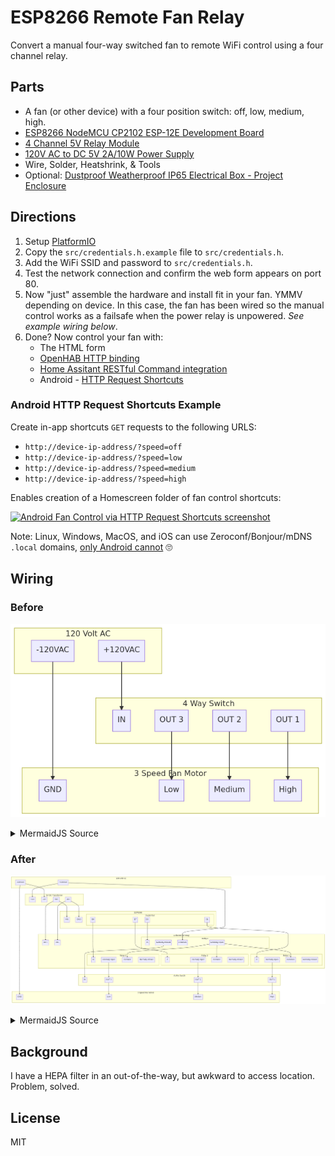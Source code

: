 # ESP8266 Remote Fan Relay

Convert a manual four-way switched fan to remote WiFi control using a four
channel relay.

## Parts

* A fan (or other device) with a four position switch: off, low, medium, high.
* [ESP8266 NodeMCU CP2102 ESP-12E Development Board](https://amzn.to/3tsSgZ2)
* [4 Channel 5V Relay Module](https://amzn.to/3tnwi9S)
* [120V AC to DC 5V 2A/10W Power Supply](https://amzn.to/3bbZUAH)
* Wire, Solder, Heatshrink, & Tools
* Optional: [Dustproof Weatherproof IP65 Electrical Box - Project Enclosure](https://amzn.to/3h91ZBi)

## Directions

1. Setup [PlatformIO](https://platformio.org/)
2. Copy the `src/credentials.h.example` file to `src/credentials.h`.
3. Add the WiFi SSID and password to `src/credentials.h`.
4. Test the network connection and confirm the web form appears on port 80.
5. Now "just" assemble the hardware and install fit in your fan. YMMV depending
   on device. In this case, the fan has been wired so the manual control works
   as a failsafe when the power relay is unpowered. *See example wiring below*.
6. Done? Now control your fan with:
   * The HTML form
   * [OpenHAB HTTP binding](https://v2.openhab.org/addons/bindings/http1/)
   * [Home Assitant RESTful Command
     integration](https://www.home-assistant.io/integrations/rest_command/)
   * Android - [HTTP Request Shortcuts](https://play.google.com/store/apps/details?id=ch.rmy.android.http_shortcuts&hl=en_US&gl=US)

### Android HTTP Request Shortcuts Example 

Create in-app shortcuts `GET` requests to the following URLS:
* `http://device-ip-address/?speed=off`
* `http://device-ip-address/?speed=low`
* `http://device-ip-address/?speed=medium`
* `http://device-ip-address/?speed=high`

Enables creation of a Homescreen folder of fan control shortcuts:

[![Android Fan Control via HTTP Request Shortcuts
screenshot](android-fan-control.png)](android-fan-control.png)

Note: Linux, Windows, MacOS, and iOS can use Zeroconf/Bonjour/mDNS `.local`
domains, [only Android cannot](https://github.com/Waboodoo/HTTP-Shortcuts/issues/230) 🙄

## Wiring

### Before

[![Fan Wiring Before](mermaidjs-fan-before.png)](mermaidjs-fan-before.png)

<details>
  <summary>MermaidJS Source</summary>

```mermaidjs
graph TB
    subgraph 120V[120 Volt AC]
        +120[+120VAC]
        -120[-120VAC]
    end

    subgraph S[4 Way Switch]
        S-IN[IN]
        S-OUT1[OUT 1]
        S-OUT2[OUT 2]
        S-OUT3[OUT 3]
    end

    subgraph M[3 Speed Fan Motor]
        M-GND[GND]
        M-LOW[Low]
        M-MED[Medium]
        M-HIGH[High]
    end

    -120-->M-GND
    +120-->S-IN
    S-OUT1-->M-HIGH
    S-OUT2-->M-MED
    S-OUT3-->M-LOW
```

</details>

### After

[![Fan Wiring After](mermaidjs-fan-after.png)](mermaidjs-fan-after.png)

<details>
  <summary>MermaidJS Source</summary>

```mermaidjs
graph TB
    subgraph 120V[120 Volt AC]
        +120[+120VAC]
        -120[-120VAC]
    end

    subgraph S[4 Way Switch]
        S-IN[IN]
        S-OUT1[OUT 1]
        S-OUT2[OUT 2]
        S-OUT3[OUT 3]
    end

    subgraph M[3 Speed Fan Motor]
        M-GND[GND]
        M-LOW[Low]
        M-MED[Medium]
        M-HIGH[High]
    end

    subgraph T[5V DC Transformer]
        T+120[+AC]
        T-120[-AC]
        T+5[+DC]
        T-5[-DC]
    end

    subgraph ESP[ESP8266]
        VIN
        GND
        subgraph D[Digital Out]
            D1
            D5
            D6
            D7
        end
    end

    subgraph R[4 channel 5V relay]
        DC+
        DC-
        subgraph R1[Relay 1]
            IN1[In]
            NO1[Normally Open]
            COM1[Common]
            NC1[Normally Closed]
        end
        subgraph R2[Relay 2]
            IN2[In]
            NO2[Normally Open]
            COM2[Common]
            NC2[Normally Closed]
        end
        subgraph R3[Relay 3]
            IN3[In]
            NO3[Normally Open]
            COM3[Common]
            NC3[Normally Closed]
        end
        subgraph R4[Relay 4]
            IN4[In]
            NO4[Normally Open]
            COM4[Common]
            NC4[Normally Closed]
        end
    end
    
    %% Original Wiring
    -120-->M-GND
    S-OUT1-->M-HIGH
    S-OUT2-->M-MED
    S-OUT3-->M-LOW

    +120-->T+120
    -120-->T-120
    +120-->COM1
  
    T+5-->VIN
    T-5-->GND
    T+5-->DC+
    T-5-->DC-

    D5-->IN1
    D6-->IN2
    D7-->IN3
    D1-->IN4

    %% Stock switch powered when relay is unpowered
    NC1-->S-IN
    %% Relays 2,3,4 powered by relay 1
    NO1-->COM2
    NO1-->COM3
    NO1-->COM4

    NO2-->S-OUT3
    NO3-->S-OUT2
    NO4-->S-OUT1
```

</details>

## Background

I have a HEPA filter in an out-of-the-way, but awkward to access location.
Problem, solved.

## License

MIT
